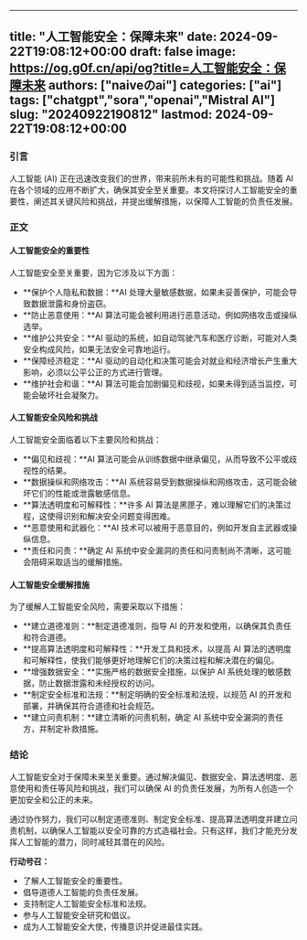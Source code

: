 
---
title: "人工智能安全：保障未来"
date: 2024-09-22T19:08:12+00:00
draft: false
image: https://og.g0f.cn/api/og?title=人工智能安全：保障未来
authors: ["naiveのai"]
categories: ["ai"]
tags: ["chatgpt","sora","openai","Mistral AI"]
slug: "20240922190812"
lastmod: 2024-09-22T19:08:12+00:00
---
### 引言

人工智能 (AI) 正在迅速改变我们的世界，带来前所未有的可能性和挑战。随着 AI 在各个领域的应用不断扩大，确保其安全至关重要。本文将探讨人工智能安全的重要性，阐述其关键风险和挑战，并提出缓解措施，以保障人工智能的负责任发展。

### 正文

#### 人工智能安全的重要性

人工智能安全至关重要，因为它涉及以下方面：

* **保护个人隐私和数据：**AI 处理大量敏感数据，如果未妥善保护，可能会导致数据泄露和身份盗窃。
* **防止恶意使用：**AI 算法可能会被利用进行恶意活动，例如网络攻击或操纵选举。
* **维护公共安全：**AI 驱动的系统，如自动驾驶汽车和医疗诊断，可能对人类安全构成风险，如果无法安全可靠地运行。
* **保障经济稳定：**AI 驱动的自动化和决策可能会对就业和经济增长产生重大影响，必须以公平公正的方式进行管理。
* **维护社会和谐：**AI 算法可能会加剧偏见和歧视，如果未得到适当监控，可能会破坏社会凝聚力。

#### 人工智能安全风险和挑战

人工智能安全面临着以下主要风险和挑战：

* **偏见和歧视：**AI 算法可能会从训练数据中继承偏见，从而导致不公平或歧视性的结果。
* **数据操纵和网络攻击：**AI 系统容易受到数据操纵和网络攻击，这可能会破坏它们的性能或泄露敏感信息。
* **算法透明度和可解释性：**许多 AI 算法是黑匣子，难以理解它们的决策过程，这使得识别和解决安全问题变得困难。
* **恶意使用和武器化：**AI 技术可以被用于恶意目的，例如开发自主武器或操纵信息。
* **责任和问责：**确定 AI 系统中安全漏洞的责任和问责制尚不清晰，这可能会阻碍采取适当的缓解措施。

#### 人工智能安全缓解措施

为了缓解人工智能安全风险，需要采取以下措施：

* **建立道德准则：**制定道德准则，指导 AI 的开发和使用，以确保其负责任和符合道德。
* **提高算法透明度和可解释性：**开发工具和技术，以提高 AI 算法的透明度和可解释性，使我们能够更好地理解它们的决策过程和解决潜在的偏见。
* **增强数据安全：**实施严格的数据安全措施，以保护 AI 系统处理的敏感数据，防止数据泄露和未经授权的访问。
* **制定安全标准和法规：**制定明确的安全标准和法规，以规范 AI 的开发和部署，并确保其符合道德和社会规范。
* **建立问责机制：**建立清晰的问责机制，确定 AI 系统中安全漏洞的责任方，并制定补救措施。

### 结论

人工智能安全对于保障未来至关重要。通过解决偏见、数据安全、算法透明度、恶意使用和责任等风险和挑战，我们可以确保 AI 的负责任发展，为所有人创造一个更加安全和公正的未来。

通过协作努力，我们可以制定道德准则、制定安全标准、提高算法透明度并建立问责机制，以确保人工智能以安全可靠的方式造福社会。只有这样，我们才能充分发挥人工智能的潜力，同时减轻其潜在的风险。

**行动号召：**

* 了解人工智能安全的重要性。
* 倡导道德人工智能的负责任发展。
* 支持制定人工智能安全标准和法规。
* 参与人工智能安全研究和倡议。
* 成为人工智能安全大使，传播意识并促进最佳实践。